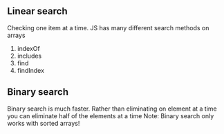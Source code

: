 ## Linear search

Checking one item at a time.
JS has many different search methods on arrays

1. indexOf
2. includes
3. find
4. findIndex

## Binary search

Binary search is much faster.
Rather than eliminating on element at a time you can eliminate half of the elements at a time
Note: Binary search only works with sorted arrays!
